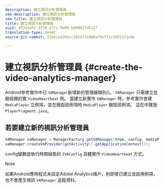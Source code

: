 ```yaml
---
description: 建立視訊分析管理員
seo-description: 建立視訊分析管理員
seo-title: 建立視訊分析管理員
title: 建立視訊分析管理員
uuid: d72e1dfe-df70-47cc-9e00-bd09017d6127
translation-type: tm+mt
source-git-commit: 31b6cad26bcc393d731080a70eff1c59551f1c8e

---
```



# 建立視訊分析管理員 {#create-the-video-analytics-manager}

Android參考實作中已 `VAManager`新增新的管理器類別()。 `VAManager` 只需建立並銷毀類的實 `VideoHeartbeat` 例。 當建立新實作 `VAManager` 時，參考實作會建 `MediaPlayer` 立例項，並在銷毀該例項時 `MediaPlayer` 銷毀該例項。 這在中實施 `PlayerFragment.java`。

## 若要建立新的視訊分析管理員

```java
VAManager vaManager = ManagerFactory.getVAManager(true, config, mediaPlayer);  
vaManager.createVAProvider(getActivity().getApplicationContext()); 
```

config變數是執行時期組態的 `IVAConfig` 具體實作 `VideoHeartbeat` 方式。

>[!NOTE]
>
>如果Android應用程式未設定Adobe Analytics帳戶，則即使已建立並啟用例項，也不會產生視訊 `VAManager` 追蹤資料。

